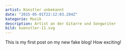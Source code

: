 ```yaml
---
artist: Künstler unbekannt
date: "2015-05-01T22:12:03.284Z"
kategorie: Musik
description: Artist an der Gitarre und Songwriter
bild: kuenstler-11.svg
---
```


This is my first post on my new fake blog! How exciting!

